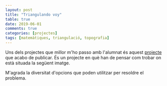 ```yaml
---
layout: post
title: "Triangulando voy"
table: true
date: 2019-06-01
comments: true
categories: [projectes]
tags: [matemàtiques, triangulació, topografia]
---
```


Uns dels projectes que millor m'ho passo amb l'alumnat és aquest [projecte](/docs/GuiaTriangulando.pdf) que acabo de publicar. És un projecte en què han de pensar com trobar on està situada la següent imatge.

M'agrada la diversitat d'opcions que poden utilitzar per resoldre el problema.
